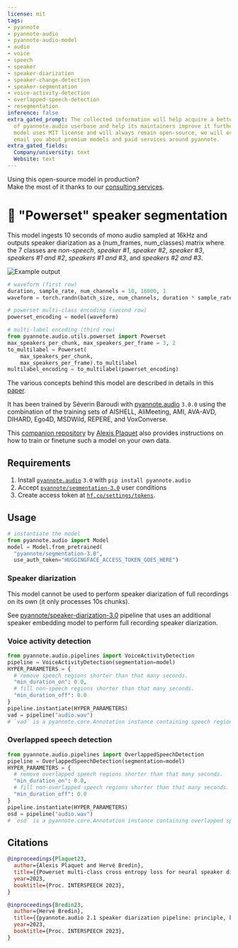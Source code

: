 ```yaml
---
license: mit
tags:
- pyannote
- pyannote-audio
- pyannote-audio-model
- audio
- voice
- speech
- speaker
- speaker-diarization
- speaker-change-detection
- speaker-segmentation
- voice-activity-detection
- overlapped-speech-detection
- resegmentation
inference: false
extra_gated_prompt: The collected information will help acquire a better knowledge
  of pyannote.audio userbase and help its maintainers improve it further. Though this
  model uses MIT license and will always remain open-source, we will occasionnally
  email you about premium models and paid services around pyannote.
extra_gated_fields:
  Company/university: text
  Website: text
---
```


Using this open-source model in production?  
Make the most of it thanks to our [consulting services](https://herve.niderb.fr/consulting.html).

# 🎹 "Powerset" speaker segmentation

This model ingests 10 seconds of mono audio sampled at 16kHz and outputs speaker diarization as a (num_frames, num_classes) matrix where the 7 classes are _non-speech_, _speaker #1_, _speaker #2_, _speaker #3_, _speakers #1 and #2_, _speakers #1 and #3_, and _speakers #2 and #3_.

![Example output](example.png)

```python
# waveform (first row)
duration, sample_rate, num_channels = 10, 16000, 1
waveform = torch.randn(batch_size, num_channels, duration * sample_rate 

# powerset multi-class encoding (second row)
powerset_encoding = model(waveform)

# multi-label encoding (third row)
from pyannote.audio.utils.powerset import Powerset
max_speakers_per_chunk, max_speakers_per_frame = 3, 2
to_multilabel = Powerset(
    max_speakers_per_chunk, 
    max_speakers_per_frame).to_multilabel
multilabel_encoding = to_multilabel(powerset_encoding)
```

The various concepts behind this model are described in details in this [paper](https://www.isca-speech.org/archive/interspeech_2023/plaquet23_interspeech.html).

It has been trained by Séverin Baroudi with [pyannote.audio](https://github.com/pyannote/pyannote-audio) `3.0.0` using the combination of the training sets of AISHELL, AliMeeting, AMI, AVA-AVD, DIHARD, Ego4D, MSDWild, REPERE, and VoxConverse.

This [companion repository](https://github.com/FrenchKrab/IS2023-powerset-diarization/) by [Alexis Plaquet](https://frenchkrab.github.io/) also provides instructions on how to train or finetune such a model on your own data.

## Requirements

1. Install [`pyannote.audio`](https://github.com/pyannote/pyannote-audio) `3.0` with `pip install pyannote.audio`
2. Accept [`pyannote/segmentation-3.0`](https://hf.co/pyannote/segmentation-3.0) user conditions
3. Create access token at [`hf.co/settings/tokens`](https://hf.co/settings/tokens).


## Usage

```python
# instantiate the model
from pyannote.audio import Model
model = Model.from_pretrained(
  "pyannote/segmentation-3.0", 
  use_auth_token="HUGGINGFACE_ACCESS_TOKEN_GOES_HERE")
```

### Speaker diarization

This model cannot be used to perform speaker diarization of full recordings on its own (it only processes 10s chunks). 

See [pyannote/speaker-diarization-3.0](https://hf.co/pyannote/speaker-diarization-3.0) pipeline that uses an additional speaker embedding model to perform full recording speaker diarization.

### Voice activity detection

```python
from pyannote.audio.pipelines import VoiceActivityDetection
pipeline = VoiceActivityDetection(segmentation=model)
HYPER_PARAMETERS = {
  # remove speech regions shorter than that many seconds.
  "min_duration_on": 0.0,
  # fill non-speech regions shorter than that many seconds.
  "min_duration_off": 0.0
}
pipeline.instantiate(HYPER_PARAMETERS)
vad = pipeline("audio.wav")
# `vad` is a pyannote.core.Annotation instance containing speech regions
```

### Overlapped speech detection

```python
from pyannote.audio.pipelines import OverlappedSpeechDetection
pipeline = OverlappedSpeechDetection(segmentation=model)
HYPER_PARAMETERS = {
  # remove overlapped speech regions shorter than that many seconds.
  "min_duration_on": 0.0,
  # fill non-overlapped speech regions shorter than that many seconds.
  "min_duration_off": 0.0
}
pipeline.instantiate(HYPER_PARAMETERS)
osd = pipeline("audio.wav")
# `osd` is a pyannote.core.Annotation instance containing overlapped speech regions
```

## Citations

```bibtex
@inproceedings{Plaquet23,
  author={Alexis Plaquet and Hervé Bredin},
  title={{Powerset multi-class cross entropy loss for neural speaker diarization}},
  year=2023,
  booktitle={Proc. INTERSPEECH 2023},
}
```

```bibtex
@inproceedings{Bredin23,
  author={Hervé Bredin},
  title={{pyannote.audio 2.1 speaker diarization pipeline: principle, benchmark, and recipe}},
  year=2023,
  booktitle={Proc. INTERSPEECH 2023},
}
```
